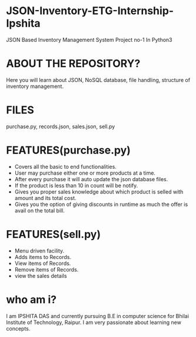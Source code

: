 # JSON-Inventory-ETG-Internship-Ipshita
JSON Based Inventory Management System Project no-1 In Python3

# ABOUT THE REPOSITORY?
Here you will learn about JSON, NoSQL database, file handling, structure of inventory management.

# FILES
purchase.py, records.json, sales.json, sell.py

# FEATURES(purchase.py)
* Covers all the basic to end functionalities.
* User may purchase either one or more products at a time.
* After every purchase it will auto update the json database files.
* If the product is less than 10 in count will be notify.
* Gives you proper sales knowledge about which product is selled with amount and its total cost.
* Gives you the option of giving discounts in runtime as much the offer is avail on the total bill.
# FEATURES(sell.py)
* Menu driven facility.
* Adds items to Records.
* View items of Records.
* Remove items of Records.
* view the sales details
     
 # who am i?
 I am IPSHITA DAS and currently pursuing B.E in computer science for Bhilai Institute of Technology, Raipur. I am very passionate about learning new concepts.
